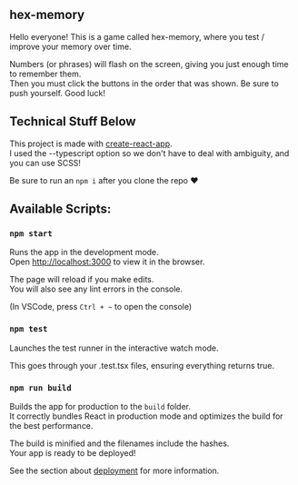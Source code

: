 ## hex-memory

Hello everyone! This is a game called hex-memory, where you test / improve your memory over time.

Numbers (or phrases) will flash on the screen, giving you just enough time to remember them.<br>
Then you must click the buttons in the order that was shown. Be sure to push yourself. Good luck!

## Technical Stuff Below

This project is made with [create-react-app](https://github.com/facebook/create-react-app).<br>
I used the --typescript option so we don't have to deal with ambiguity, and you can use SCSS!

Be sure to run an `npm i` after you clone the repo ❤️

## Available Scripts:

### `npm start`

Runs the app in the development mode.<br>
Open [http://localhost:3000](http://localhost:3000) to view it in the browser.

The page will reload if you make edits.<br>
You will also see any lint errors in the console.

(In VSCode, press `Ctrl + ~` to open the console)

### `npm test`

Launches the test runner in the interactive watch mode.

This goes through your .test.tsx files, ensuring everything returns true.

### `npm run build`

Builds the app for production to the `build` folder.<br>
It correctly bundles React in production mode and optimizes the build for the best performance.

The build is minified and the filenames include the hashes.<br>
Your app is ready to be deployed!

See the section about [deployment](https://facebook.github.io/create-react-app/docs/deployment) for more information.
